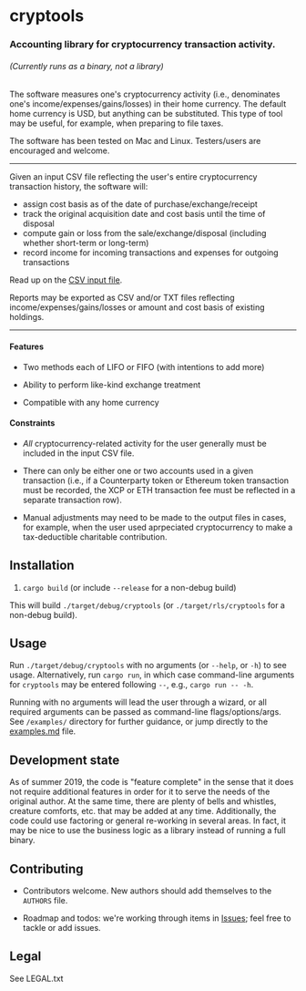 # cryptools

### Accounting library for cryptocurrency transaction activity.

###### (Currently runs as a binary, not a library)

The software measures one's cryptocurrency activity (i.e., denominates one's income/expenses/gains/losses) in their home currency.
The default home currency is USD, but anything can be substituted.
This type of tool may be useful, for example, when preparing to file taxes.

The software has been tested on Mac and Linux.
Testers/users are encouraged and welcome.

---

Given an input CSV file reflecting the user's entire cryptocurrency transaction history, the software will:

* assign cost basis as of the date of purchase/exchange/receipt
* track the original acquisition date and cost basis until the time of disposal
* compute gain or loss from the sale/exchange/disposal (including whether short-term or long-term)
* record income for incoming transactions and expenses for outgoing transactions

Read up on the [CSV input file](https://github.com/scoobybejesus/cryptools/blob/master/InputFile_CSV.md).

Reports may be exported as CSV and/or TXT files reflecting income/expenses/gains/losses or amount and cost basis of existing holdings.

---

#### Features

* Two methods each of LIFO or FIFO (with intentions to add more)

* Ability to perform like-kind exchange treatment

* Compatible with any home currency

#### Constraints

* *All* cryptocurrency-related activity for the user generally must be included in the input CSV file.

* There can only be either one or two accounts used in a given transaction
(i.e., if a Counterparty token or Ethereum token transaction must be recorded,
the XCP or ETH transaction fee must be reflected in a separate transaction row).

* Manual adjustments may need to be made to the output files in cases, for example,
when the user used aprpeciated cryptocurrency to make a tax-deductible charitable contribution.

## Installation

1. `cargo build` (or include `--release` for a non-debug build)

This will build `./target/debug/cryptools` (or `./target/rls/cryptools` for a non-debug build).

## Usage

Run `./target/debug/cryptools` with no arguments (or `--help`, or `-h`) to see usage.
Alternatively, run `cargo run`, in which case command-line arguments for `cryptools` may be entered following `--`, e.g., `cargo run -- -h`.

Running with no arguments will lead the user through a wizard, or all required arguments can be passed as command-line flags/options/args.
See `/examples/` directory for further guidance,
or jump directly to the [examples.md](https://github.com/scoobybejesus/cryptools/blob/master/examples/examples.md) file.

## Development state

As of summer 2019, the code is "feature complete" in the sense that it does not require additional features in order for it to serve the needs of the original author.
At the same time, there are plenty of bells and whistles, creature comforts, etc. that may be added at any time.
Additionally, the code could use factoring or general re-working in several areas.
In fact, it may be nice to use the business logic as a library instead of running a full binary.

## Contributing

* Contributors welcome. New authors should add themselves to the `AUTHORS` file.

* Roadmap and todos: we're working through items in [Issues](https://github.com/scoobybejesus/cryptools/issues); feel free to tackle or add issues.

## Legal

See LEGAL.txt
